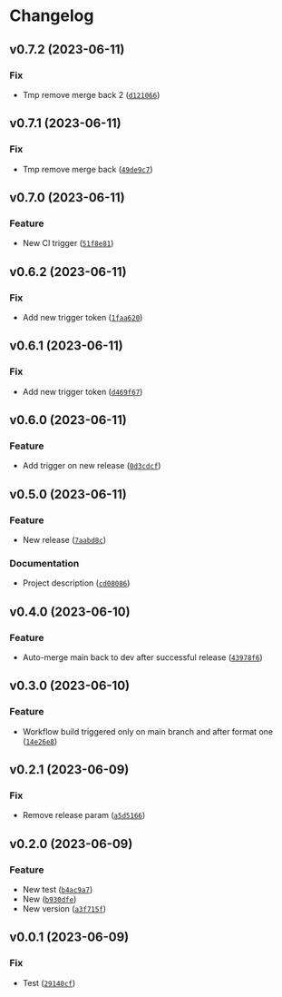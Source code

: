 # Changelog

<!--next-version-placeholder-->

## v0.7.2 (2023-06-11)

### Fix

* Tmp remove merge back 2 ([`d121066`](https://github.com/Nelsi11120/tinta/commit/d12106603fad8334607ed0fc0673d669a09bc2ff))

## v0.7.1 (2023-06-11)

### Fix

* Tmp remove merge back ([`49de9c7`](https://github.com/Nelsi11120/tinta/commit/49de9c70498b0cf6857a2269e5dfb3acc576001c))

## v0.7.0 (2023-06-11)

### Feature

* New CI trigger ([`51f8e81`](https://github.com/Nelsi11120/tinta/commit/51f8e81a2c85178c7f8bc313c07f238098b90110))

## v0.6.2 (2023-06-11)

### Fix

* Add new trigger token ([`1faa620`](https://github.com/Nelsi11120/tinta/commit/1faa620472fc694e0da5aa61d30e1d565b0729cc))

## v0.6.1 (2023-06-11)

### Fix

* Add new trigger token ([`d469f67`](https://github.com/Nelsi11120/tinta/commit/d469f6782f836ec0c3a85a1b2447cc5b6ac5d1d9))

## v0.6.0 (2023-06-11)

### Feature

* Add trigger on new release ([`0d3cdcf`](https://github.com/Nelsi11120/tinta/commit/0d3cdcfee06eb11ce24887f807bf3e77b564ce5c))

## v0.5.0 (2023-06-11)

### Feature

* New release ([`7aabd8c`](https://github.com/Nelsi11120/tinta/commit/7aabd8c7ebf0dd59f2c811f8e59c0db59fa6d8af))

### Documentation

* Project description ([`cd08086`](https://github.com/Nelsi11120/tinta/commit/cd08086d642b46f33d243e1b280718d21f0b7a2c))

## v0.4.0 (2023-06-10)

### Feature

* Auto-merge main back to dev after successful release ([`43978f6`](https://github.com/Nelsi11120/tinta/commit/43978f687168f97e927b0c5bdf1ac315b03a5dad))

## v0.3.0 (2023-06-10)

### Feature

* Workflow build triggered only on main branch and after format one ([`14e26e8`](https://github.com/Nelsi11120/tinta/commit/14e26e814df1e9bbffb17c31bb18abc104b0e926))

## v0.2.1 (2023-06-09)

### Fix

* Remove release param ([`a5d5166`](https://github.com/Nelsi11120/tinta/commit/a5d5166ca0f33b2483f4a7ffa56771895ff7c49d))

## v0.2.0 (2023-06-09)

### Feature

* New test ([`b4ac9a7`](https://github.com/Nelsi11120/tinta/commit/b4ac9a748ba1c15c8f148b60a378f696b8a6d125))
* New ([`b930dfe`](https://github.com/Nelsi11120/tinta/commit/b930dfee8a15c778bd02742b810bfe5cf1c59130))
* New version ([`a3f715f`](https://github.com/Nelsi11120/tinta/commit/a3f715f95ab083a05eaa3f8dc11ea2e532e3def2))

## v0.0.1 (2023-06-09)

### Fix

* Test ([`29140cf`](https://github.com/Nelsi11120/tinta/commit/29140cf42587e1274f7010a95f78211f7bc297f5))
